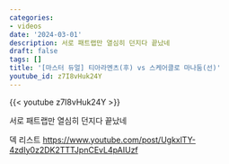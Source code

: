 ```yaml
---
categories:
- videos
date: '2024-03-01'
description: 서로 패트랩만 열심히 던지다 끝났네
draft: false
tags: []
title: '[마스터 듀얼] 티아라멘츠(후) vs 스케어클로 마나둠(선)'
youtube_id: z7I8vHuk24Y
---
```



{{< youtube z7I8vHuk24Y >}}

서로 패트랩만 열심히 던지다 끝났네

덱 리스트
https://www.youtube.com/post/UgkxlTY-4zdIy0z2DK2TTTJpnCEvL4pAIUzf